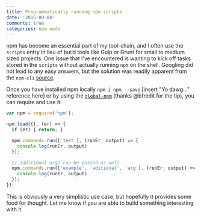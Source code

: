 ```yaml
---
title: Programmatically running npm scripts
date: '2015-09-04'
comments: true
categories: npm node
---
```


npm has become an essential part of my tool-chain, and I often use the `scripts` entry in lieu of build tools like Gulp or Grunt for small to medium sized projects. One issue that I've encountered is wanting to kick off tasks stored in the `scripts` without actually running `npm` on the shell. Googling did not lead to any easy answers, but the solution was readily apparent from the `npm-cli` [source](https://github.com/npm/npm/blob/master/bin/npm-cli.js#L69).

Once you have installed npm locally `npm i npm --save` [insert "Yo dawg..." reference here] or by using the [`global-npm`](https://www.npmjs.com/package/global-npm) (thanks @bfredit for the tip), you can require and use it:

~~~ javascript
var npm = require('npm');

npm.load({}, (er) => {
  if (er) { return; }

  npm.commands.run(['test'], (runEr, output) => {
    console.log(runEr, output)
  });

  // additional args can be passed as well
  npm.commands.run(['example', 'aditional', 'arg'], (runEr, output) => {
    console.log(runEr, output)
  });
});
~~~

This is obviously a very simplistic use case, but hopefully it provides some food for thought. Let me know if you are able to build something interesting with it.
